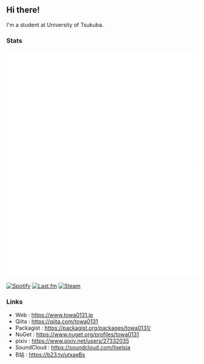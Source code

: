 ## Hi there!
I'm a student at University of Tsukuba.

<!--
[![towa0131](https://count.getloli.com/get/@:towa0131)](https://github.com/journey-ad/Moe-counter)
-->

### Stats
[![github stats](https://raw.githubusercontent.com/towa0131/github-stats/master/generated/overview.svg)](https://github.com/towa0131/github-stats)
[![langs used](https://raw.githubusercontent.com/towa0131/github-stats/master/generated/languages.svg)](https://github.com/towa0131/github-stats)

[![Spotify](https://img.shields.io/badge/Spotify-towa0131-green?logo=spotify)](https://open.spotify.com/user/towa0131)
[![Last.fm](https://badges.lastfm.workers.dev/last-played?user=towa0131&cacheSeconds=10)](https://www.last.fm/user/towa0131)
[![Steam](https://img.shields.io/badge/steam-towa0131-blue?&logo=steam&logoColor=white)](https://steamcommunity.com/id/towa0131/)

### Links
- Web : https://www.towa0131.jp
- Qiita : https://qiita.com/towa0131
- Packagist : https://packagist.org/packages/towa0131/
- NuGet : https://www.nuget.org/profiles/towa0131
- pixiv : https://www.pixiv.net/users/27332035
- SoundCloud : https://soundcloud.com/liselsia
- B站 : https://b23.tv/utxaeBs


<!--
**towa0131/towa0131** is a ✨ _special_ ✨ repository because its `README.md` (this file) appears on your GitHub profile.

Here are some ideas to get you started:

- 🔭 I’m currently working on ...
- 🌱 I’m currently learning ...
- 👯 I’m looking to collaborate on ...
- 🤔 I’m looking for help with ...
- 💬 Ask me about ...
- 📫 How to reach me: ...
- 😄 Pronouns: ...
- ⚡ Fun fact: ...
-->
